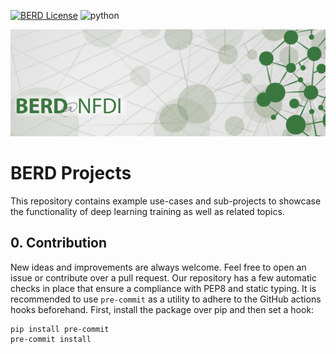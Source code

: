[![BERD License](https://img.shields.io/badge/license-BERD-yellowgreen)](https://www.berd-nfdi.de/)
![python](https://img.shields.io/badge/Python-3.10-brightgreen)

<p align="center">
<img src=assets/berd_logo.png  alt="berd logo"/>
</p>

# BERD Projects


This repository contains example use-cases and sub-projects to showcase the
functionality of deep learning training as well as related topics.

## 0. Contribution

New ideas and improvements are always welcome. Feel free to open an issue or contribute
over a pull request.
Our repository has a few automatic checks in place that ensure a compliance with PEP8 and static
typing.
It is recommended to use `pre-commit` as a utility to adhere to the GitHub actions hooks
beforehand.
First, install the package over pip and then set a hook:
```shell
pip install pre-commit
pre-commit install
```
